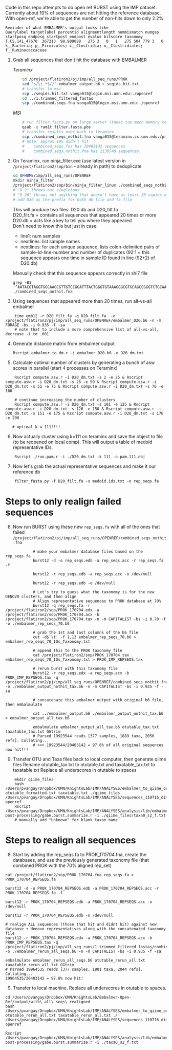 Code in this repo attempts to do open ref BURST using the IMP dataset. Currently about 10% of sequences are not hitting the reference database. With open-ref, we're able to get the number of non-hits down to only 2.2%.

    Reminder of what EMBALMER's output looks like
    Querylabel targetlabel percentid alignmentlength nummismatch numgap startposq endposq startpost endpost evalue bitscore taxonomy 
    T.CS.141_47670	367213	98.909088	275	3	0	1	275	504	779	3	0	k__Bacteria; p__Firmicutes; c__Clostridia; o__Clostridiales; f__Ruminococcaceae

1. Grab all sequences that don't hit the database with EMBALMER

    *Teraminx*
    ```bash
        cd /project/flatiron2/pj/imp/all_seq_runs/PROK
        sed 's/\t.*$//' embalmer_output.b6 > seqids.hit.txt
        # transfer to msi
        scp ./seqids.hit.txt vanga015@login.msi.umn.edu:./openref
        cd ../1.trimmed_filtered_fastas
        scp ./combined.seqs.fna vanga015@login.msi.umn.edu:./openref
    ```
    *MSI*
    ```bash
        # run filter.fasta.py on large server (takes too much memory to run interactively)
        qsub -q ram1t filter.fasta.pbs
        # transfer results over back to teraminx
        scp ./combined_seqs_nothit.fna vanga015@teraminx.cs.umn.edu:/project/flatiron2/pj/imp/all_seq_runs/OPENREF
        # note: approx 10% didn't hit
        #    combined_seqs.fna has 20403142 sequences
        #    combined_seqs_nothit.fna has 2130548 sequences
    ```
    
2. On Teraminx, run ninja_filter.exe (use latest version in `/project/flatiron2/sop/bin` - already in path) to deduplicate
    ```bash
    cd $FHOME/imp/all_seq_runs/OPENREF
    mkdir ninja_filter
    /project/flatiron2/sop/bin/ninja_filter_linux ./combined_seqs_nothit.fna D20 D 20
    # "D 2" throws out singletons
    # "D 20" throws out anything that doesn't have at least 20 copies of something
    # add D20 as the prefix for both db file and fa file
    ```
    This will produce two files: D20.db and D20_filt.fa  
    D20_filt.fa = contains all sequences that appeared 20 times or more  
    D20.db = acts like a key to tell you where they appeared  
    Don't need to know this but just in case:  
    * line1: num samples
    * nextlines: list sample names
    * nextlines: for each unique sequence, lists colon-delimited pairs of sample-id-line-number and number of duplicates (92:1 = this sequence appears one time in sample ID found in line (92+2) of D20.db)

    Manually check that this sequence appears correctly in shi7 file
    ```
    grep -B1 '^AATACGTAGGTGGCAAGCGTTGTCCGGATTTACTGGGTGTAAAGGGCGTGCAGCCGGGTCTGCAAGTCAGATGTGAAATCCATGGGCTCAACCCATGAACTGCATTTGAAACTGTAGATCTTGAGTGTCGGAGGGGCAATCGGAATTCCTAGTGTAGCGGTGAAATGCGTAGATATTAGGAGGAACACCAGTGGCGAAGGCGGATTGCTGGACGATAACTGACGGTGAGGCGCGAAAGTGTGGGGAGCAAACAGGATTAGATACCCGAGTAGTCC' ./combined_seqs_nothit.fna
    ```
    
3. Using sequences that appeared more than 20 times, run all-vs-all embalmer
```
    time emb12 -r D20_filt.fa -q D20_filt.fa  -o /project/flatiron2/pj/imp/all_seq_runs/OPENREF/embalmer_D20.b6 -n -m FORAGE -bs -i 0.935 -f -sa
    # note that to include a more comprehensive list of all-vs-all, decrease -i to .001
```
4. Generate distance matrix from embalmer output
   ```
   Rscript embalmer.to.dm.r -i embalmer_D20.b6 -o D20_dm.txt
   ``` 
5. Calculate optimal number of clusters by generating a bunch of asw scores in parallel (start 4 processes on Teraminx)
```
    Rscript compute.asw.r -i D20_dm.txt -s 2 -e 25 & Rscript compute.asw.r -i D20_dm.txt -s 26 -e 50 & Rscript compute.asw.r -i D20_dm.txt -s 51 -e 75 & Rscript compute.asw.r -i D20_dm.txt -s 76 -e 100
    
    # continue increasing the number of clusters
    Rscript compute.asw.r -i D20_dm.txt -s 101 -e 125 & Rscript compute.asw.r -i D20_dm.txt -s 126 -e 150 & Rscript compute.asw.r -i D20_dm.txt -s 151 -e 175 & Rscript compute.asw.r -i D20_dm.txt -s 176 -e 200
   
   # optimal k = 111!!!!
``` 

6.  Now actually cluster using k=111 on teraminx and save the object to file (to be reopened on local comp). This will output a table of medoid representative IDs.
```
    Rscript ./run.pam.r -i ./D20_dm.txt -k 111 -o pam.111.obj
```
7.  Now let's grab the actual representative sequences and make it our reference db
```
    filter_fasta.py -f D20_filt.fa -s medoid.ids.txt -o rep_seqs.fa
```
#  Steps to only realign failed sequences
8. Now run BURST using these new `rep_seqs.fa` with all of the ones that failed `/project/flatiron2/pj/imp/all_seq_runs/OPENREF/combined_seqs_nothit.fna`
```
            # make your embalmer database files based on the rep_seqs.fa
            burst12 -d -o rep_seqs.edb -a rep_seqs.acc -r rep_seqs.fa -f

            burst12 -r rep_seqs.edb -a rep_seqs.acc -o /dev/null

            burst12 -r rep_seqs.edb -o /dev/null
   
            # Let's try to guess what the taxonomy is for the new DENOVO clusters, and then align
            # Align representative sequences to PROK database at 70%
            burst12 -q rep_seqs.fa -r /project/flatiron2/sop/PROK_170704.edx -a /project/flatiron2/sop/PROK_170704.acx -b /project/flatiron2/sop/PROK_170704.tax -n -m CAPITALIST -bs -i 0.70 -f -o ./embalmer_rep_seqs_70.b6

            # grab the 1st and last columns of the b6 file
            cut -d$'\t' -f 1,13 embalmer_rep_seqs_70.b6 > embalmer_rep_seqs_70_IDs_Taxonomy.txt

            # append this to the PROK taxonomy file
            cat /project/flatiron2/sop/PROK_170704.tax embalmer_rep_seqs_70_IDs_Taxonomy.txt > PROK_IMP_REPSEQS.tax

            # rerun burst with this taxonomy file
            burst12 -r rep_seqs.edx -a rep_seqs.acx -b PROK_IMP_REPSEQS.tax -q /project/flatiron2/pj/imp/all_seq_runs/OPENREF/combined_seqs_nothit.fna -o ./embalmer_output_nothit_tax.b6 -n -m CAPITALIST -bs -i 0.935 -f -sa

            # concatenate this embalmer output with original b6 file, then embalmulate

            cat ../embalmer_output.b6 ./embalmer_output_nothit_tax.b6 > embalmer_output_all_tax.b6

            embalmulate embalmer_output_all_tax.b6 otutable_tax.txt taxatable_tax.txt GGtrim
            # Parsed 19923544 reads [377 samples, 1889 taxa, 2050 refs]. Collating...
            # >>> 19923544/20403142 = 97.6% of all original sequences now hit!!!        
```
9.  Transfer OTU and Taxa files back to local computer, then generate qiime files
Rename otutable_tax.txt to otutable.txt and taxatable_tax.txt to taxatable.txt
Replace all underscores in otutable to spaces
```
    mkdir qiime_files
    bash /Users/pvangay/Dropbox/UMN/KnightsLab/IMP/ANALYSES/embalmer_to_qiime_output.sh otutable_formatted.txt taxatable.txt ./qiime_files /Users/pvangay/Dropbox/UMN/KnightsLab/IMP/ANALYSES/sequences_110716_dimitri_with_PROK_170704/PROK_170704.tre openref
    Rscript /Users/pvangay/Dropbox/UMN/KnightsLab/IMP/ANALYSES/analysis/lib/embalmer-post-processing/gabe.burst.summarize.r -i ./qiime_files/taxa0_s2_f.txt
    # manually add "Unknown" for blank taxon name
```        

# Steps to realign all sequences
8. Start by adding the rep_seqs.fa to PROK_170704.fna, create the databases, and use the previously generated taxonomy file (that combined PROK with the 70% aligned rep_set)
```
cat /project/flatiron2/sop/PROK_170704.fna rep_seqs.fa > PROK_170704_REPSEQS.fa

burst12 -d -o PROK_170704_REPSEQS.edb -a PROK_170704_REPSEQS.acc -r PROK_170704_REPSEQS.fa -f

burst12 -r PROK_170704_REPSEQS.edb -a PROK_170704_REPSEQS.acc -o /dev/null

burst12 -r PROK_170704_REPSEQS.edb -o /dev/null
        
# realign ALL sequences (those that hit and didnt hit) against new database + denovo representatives along with the concatenated taxonomy file 
burst12 -r PROK_170704_REPSEQS.edx -a PROK_170704_REPSEQS.acx -b PROK_IMP_REPSEQS.tax -q /project/flatiron2/pj/imp/all_seq_runs/1.trimmed_filtered_fastas/combined_seqs.fna -o ./embalmer_rerun_all_seqs.b6 -n -m CAPITALIST -bs -i 0.935 -f -sa

embalmulate embalmer_rerun_all_seqs.b6 otutable_rerun_all.txt taxatable_rerun_all.txt GGtrim
# Parsed 19964535 reads [377 samples, 1901 taxa, 2044 refs]. Collating...
19964535/20403142 = 97.8% now hit!
```
9. Transfer to local machine. Replace all underscores in otutable to spaces.
```
cd /Users/pvangay/Dropbox/UMN/KnightsLab/Embalmer-Open-Ref/output/with\ all\ seqs\ realigned
bash /Users/pvangay/Dropbox/UMN/KnightsLab/IMP/ANALYSES/embalmer_to_qiime_output.sh otutable_rerun_all.txt taxatable_rerun_all.txt ./ /Users/pvangay/Dropbox/UMN/KnightsLab/IMP/ANALYSES/sequences_110716_dimitri_with_PROK_170704/PROK_170704.tre openref
 
Rscript /Users/pvangay/Dropbox/UMN/KnightsLab/IMP/ANALYSES/analysis/lib/embalmer-post-processing/gabe.burst.summarize.r -i ./taxa0_s2_f.txt

```
